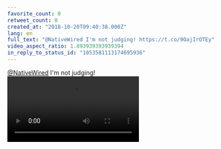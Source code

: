 ```yaml
---
favorite_count: 0
retweet_count: 0
created_at: "2018-10-20T09:40:38.000Z"
lang: en
full_text: "@NativeWired I'm not judging! https://t.co/9OajIrOTEy"
video_aspect_ratio: 1.893939393939394
in_reply_to_status_id: "1053581113174695936"
---
```


[@NativeWired](https://twitter.com/NativeWired) I'm not judging!
![Embedded Video](https://twitter-media-coderbyheart.s3.eu-north-1.amazonaws.com/1053581750092382208-Dp8TAuWXgAArKZc.mp4)

